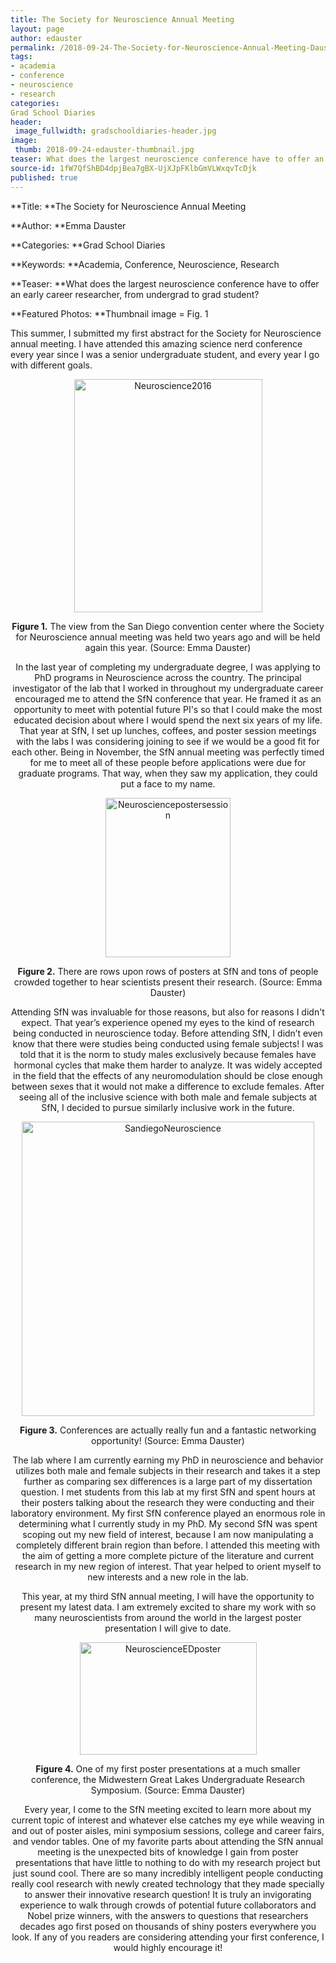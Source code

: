 ```yaml
---
title: The Society for Neuroscience Annual Meeting
layout: page
author: edauster
permalink: /2018-09-24-The-Society-for-Neuroscience-Annual-Meeting-Dauster/
tags:
- academia
- conference
- neuroscience
- research
categories:
Grad School Diaries
header:
 image_fullwidth: gradschooldiaries-header.jpg
image:
 thumb: 2018-09-24-edauster-thumbnail.jpg
teaser: What does the largest neuroscience conference have to offer an early career researcher, from undergrad to grad student?
source-id: 1fW7QfShBD4dpjBea7gBX-UjXJpFKlbGmVLWxqvTcDjk
published: true
---
```

**Title: **The Society for Neuroscience Annual Meeting

**Author: **Emma Dauster

**Categories: **Grad School Diaries

**Keywords: **Academia, Conference, Neuroscience, Research

**Teaser: **What does the largest neuroscience conference have to offer an early career researcher, from undergrad to grad student?

**Featured Photos: **Thumbnail image = Fig. 1

This summer, I submitted my first abstract for the Society for Neuroscience annual meeting. I have attended this amazing science nerd conference every year since I was a senior undergraduate student, and every year I go with different goals. 

<center><a data-flickr-embed="true" href="https://www.flickr.com/photos/139839751@N06/29594925167/in/dateposted-friend/" title="Neuroscience2016"><img src="https://farm2.staticflickr.com/1850/29594925167_bf80dcfd57.jpg" width="301" height="373" alt="Neuroscience2016"></a><script async src="//embedr.flickr.com/assets/client-code.js" charset="utf-8"></script>

******Figure 1.****** The view from the San Diego convention center where the Society for Neuroscience annual meeting was held two years ago and will be held again this year. (Source: Emma Dauster) 

In the last year of completing my undergraduate degree, I was applying to PhD programs in Neuroscience across the country. The principal investigator of the lab that I worked in throughout my undergraduate career encouraged me to attend the SfN conference that year. He framed it as an opportunity to meet with potential future PI's so that I could make the most educated decision about where I would spend the next six years of my life. That year at SfN, I set up lunches, coffees, and poster session meetings with the labs I was considering joining to see if we would be a good fit for each other. Being in November, the SfN annual meeting was perfectly timed for me to meet all of these people before applications were due for graduate programs. That way, when they saw my application, they could put a face to my name. 

<center><a data-flickr-embed="true" href="https://www.flickr.com/photos/139839751@N06/29594924987/in/dateposted-friend/" title="Neurosciencepostersession"><img src="https://farm2.staticflickr.com/1876/29594924987_929662e470.jpg" width="200" height="255" alt="Neurosciencepostersession"></a><script async src="//embedr.flickr.com/assets/client-code.js" charset="utf-8"></script>

**Figure 2.** There are rows upon rows of posters at SfN and tons of people crowded together to hear scientists present their research. (Source: Emma Dauster) 

Attending SfN was invaluable for those reasons, but also for reasons I didn't expect. That year’s experience opened my eyes to the kind of research being conducted in neuroscience today. Before attending SfN, I didn’t even know that there were studies being conducted using female subjects! I was told that it is the norm to study males exclusively because females have hormonal cycles that make them harder to analyze. It was widely accepted in the field that the effects of any neuromodulation should be close enough between sexes that it would not make a difference to exclude females. After seeing all of the inclusive science with both male and female subjects at SfN, I decided to pursue similarly inclusive work in the future. 

<center><a data-flickr-embed="true" href="https://www.flickr.com/photos/139839751@N06/29594924877/in/dateposted-friend/" title="SandiegoNeuroscience"><img src="https://farm2.staticflickr.com/1898/29594924877_8f74eec1f6.jpg" width="468" height="471" alt="SandiegoNeuroscience"></a><script async src="//embedr.flickr.com/assets/client-code.js" charset="utf-8"></script>

**Figure 3.** Conferences are actually really fun and a fantastic networking opportunity! (Source: Emma Dauster) 

The lab where I am currently earning my PhD in neuroscience and behavior utilizes both male and female subjects in their research and takes it a step further as comparing sex differences is a large part of my dissertation question. I met students from this lab at my first SfN and spent hours at their posters talking about the research they were conducting and their laboratory environment. My first SfN conference played an enormous role in determining what I currently study in my PhD. My second SfN was spent scoping out my new field of interest, because I am now manipulating a completely different brain region than before. I attended this meeting with the aim of getting a more complete picture of the literature and current research in my new region of interest. That year helped to orient myself to new interests and a new role in the lab.

This year, at my third SfN annual meeting, I will have the opportunity to present my latest data. I am extremely excited to share my work with so many neuroscientists from around the world in the largest poster presentation I will give to date.

<center><a data-flickr-embed="true" href="https://www.flickr.com/photos/139839751@N06/29594925077/in/dateposted-friend/" title="NeuroscienceEDposter"><img src="https://farm2.staticflickr.com/1841/29594925077_bb564a4744.jpg" width="283" height="180" alt="NeuroscienceEDposter"></a><script async src="//embedr.flickr.com/assets/client-code.js" charset="utf-8"></script>

**Figure 4.** One of my first poster presentations at a much smaller conference, the Midwestern Great Lakes Undergraduate Research Symposium. (Source: Emma Dauster)

Every year, I come to the SfN meeting excited to learn more about my current topic of interest and whatever else catches my eye while weaving in and out of poster aisles, mini symposium sessions, college and career fairs, and vendor tables. One of my favorite parts about attending the SfN annual meeting is the unexpected bits of knowledge I gain from poster presentations that have little to nothing to do with my research project but just sound cool. There are so many incredibly intelligent people conducting really cool research with newly created technology that they made specially to answer their innovative research question! It is truly an invigorating experience to walk through crowds of potential future collaborators and Nobel prize winners, with the answers to questions that researchers decades ago first posed on thousands of shiny posters everywhere you look. If any of you readers are considering attending your first conference, I would highly encourage it!

